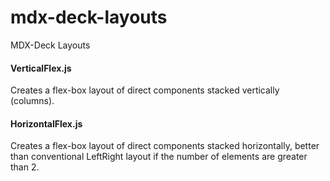 # mdx-deck-layouts
MDX-Deck Layouts


#### VerticalFlex.js
Creates a flex-box layout of direct components stacked vertically (columns).


#### HorizontalFlex.js
Creates a flex-box layout of direct components stacked horizontally, better than conventional LeftRight layout if the number of elements are greater than 2.

